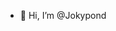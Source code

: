 - 👋 Hi, I’m @Jokypond



<!---
Jokypond/Jokypond is a ✨ special ✨ repository because its `README.md` (this file) appears on your GitHub profile.
You can click the Preview link to take a look at your changes.
--->
